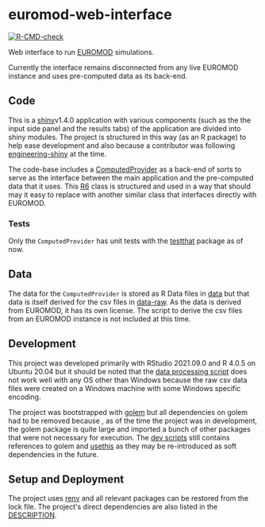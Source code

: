 # euromod-web-interface
<!-- badges: start -->
[![R-CMD-check](https://github.com/kr1stine/euromod-web-interface/workflows/R-CMD-check/badge.svg)](https://github.com/kr1stine/euromod-web-interface/actions)
<!-- badges: end -->
  
Web interface to run [EUROMOD](https://euromod-web.jrc.ec.europa.eu/) simulations.

Currently the interface remains disconnected from any live EUROMOD instance and
uses pre-computed data as its back-end.

## Code

This is a [shiny](https://shiny.rstudio.com/)v1.4.0 application with various
components (such as the the input side panel and the results tabs) of the
application are divided into shiny modules. The project is structured in this
way (as an R package) to help ease development and also because a contributor was
following [engineering-shiny](https://engineering-shiny.org/) at the time.

The code-base includes a [ComputedProvider](R/ComputedProvider.R) as a back-end of
sorts to serve as the interface between the main application and the pre-computed
data that it uses. This [R6](https://r6.r-lib.org/) class is structured and used
in a way that should may it easy to replace with another similar class that interfaces
directly with EUROMOD.

### Tests
Only the `ComputedProvider` has unit tests with the [testthat](https://testthat.r-lib.org/)
package as of now.

## Data
The data for the `ComputedProvider` is stored as R Data files in [data](data/) but
that data is itself derived for the csv files in [data-raw](data-raw). As the data
is derived from EUROMOD, it has its own license. The script to derive the csv files
from an EUROMOD instance is not included at this time.

## Development
This project was developed primarily with RStudio 2021.09.0 and R 4.0.5 on Ubuntu 20.04 but
it should be noted that the [data processing script](data-raw/processing.R) does
not work well with any OS other than Windows because the raw csv data files were
created on a Windows machine with some Windows specific encoding.

The project was bootstrapped with [golem](https://github.com/ThinkR-open/golem)
but all dependencies on golem had to be removed because , as of the time the project was in development, the golem package is quite large
and imported a bunch of other packages that were not necessary for execution. The
[dev scripts](dev/) still contains references to golem and [usethis](https://usethis.r-lib.org/)
as they may be re-introduced as soft dependencies in the future.

## Setup and Deployment
The project uses [renv](https://rstudio.github.io/renv/) and all relevant packages
can be restored from the lock file. The project's direct dependencies are also
listed in the [DESCRIPTION](DESCRIPTION).